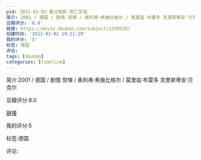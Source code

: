 ```yaml
---
pid: 2011-01-02-看过电影-死亡实验
简介: 2001 / 德国 / 剧情 惊悚 / 奥利弗·希施比格尔 / 莫里兹·布雷多 克里斯蒂安·贝克尔
豆瓣评分: '8.0'
链接: https://movie.douban.com/subject/1299510/
创建时间: '2011-01-02 19:21:29'
我的评分: '5'
标签: 德国
评论:
tags: [douban]
categories: [timeline]
---
```

简介:2001 / 德国 / 剧情 惊悚 / 奥利弗·希施比格尔 / 莫里兹·布雷多 克里斯蒂安·贝克尔

豆瓣评分:8.0

[链接](https://movie.douban.com/subject/1299510/)

我的评分:5

标签:德国

评论:

